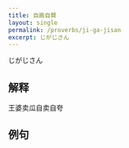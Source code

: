 ```yaml
---
title: 自画自賛
layout: single
permalink: /proverbs/ji-ga-jisan
excerpt: じがじさん
---
```


じがじさん

## 解释

王婆卖瓜自卖自夸

## 例句

